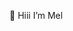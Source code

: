  🖤 Hiii I’m Mel
<!---
Mel-uii/Mel-uii is a ✨ special ✨ repository because its `README.md` (this file) appears on your GitHub profile.
You can click the Preview link to take a look at your changes.
--->

